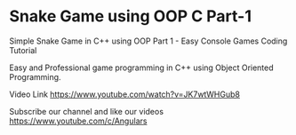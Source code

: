 # Snake Game using OOP C Part-1
Simple Snake Game in C++ using OOP Part 1 - Easy Console Games Coding Tutorial

Easy and Professional game programming in C++ using Object Oriented Programming. 

Video Link
https://www.youtube.com/watch?v=JK7wtWHGub8

Subscribe our channel and like our videos
https://www.youtube.com/c/Angulars
